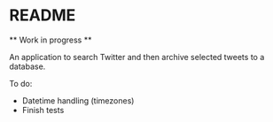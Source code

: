 # README

** Work in progress **

An application to search Twitter and then archive selected tweets to a database.

To do:
- Datetime handling (timezones)
- Finish tests